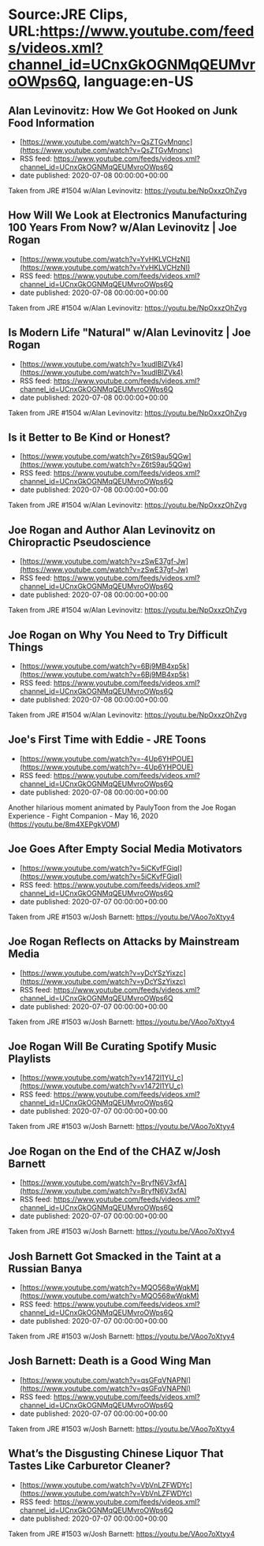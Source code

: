# Source:JRE Clips, URL:https://www.youtube.com/feeds/videos.xml?channel_id=UCnxGkOGNMqQEUMvroOWps6Q, language:en-US

## Alan Levinovitz: How We Got Hooked on Junk Food Information
 - [https://www.youtube.com/watch?v=QsZTGvMnqnc](https://www.youtube.com/watch?v=QsZTGvMnqnc)
 - RSS feed: https://www.youtube.com/feeds/videos.xml?channel_id=UCnxGkOGNMqQEUMvroOWps6Q
 - date published: 2020-07-08 00:00:00+00:00

Taken from JRE #1504 w/Alan Levinovitz: https://youtu.be/NpOxxzOhZyg

## How Will We Look at Electronics Manufacturing 100 Years From Now? w/Alan Levinovitz | Joe Rogan
 - [https://www.youtube.com/watch?v=YvHKLVCHzNI](https://www.youtube.com/watch?v=YvHKLVCHzNI)
 - RSS feed: https://www.youtube.com/feeds/videos.xml?channel_id=UCnxGkOGNMqQEUMvroOWps6Q
 - date published: 2020-07-08 00:00:00+00:00

Taken from JRE #1504 w/Alan Levinovitz:
https://youtu.be/NpOxxzOhZyg

## Is Modern Life "Natural" w/Alan Levinovitz | Joe Rogan
 - [https://www.youtube.com/watch?v=1xudlBlZVk4](https://www.youtube.com/watch?v=1xudlBlZVk4)
 - RSS feed: https://www.youtube.com/feeds/videos.xml?channel_id=UCnxGkOGNMqQEUMvroOWps6Q
 - date published: 2020-07-08 00:00:00+00:00

Taken from JRE #1504 w/Alan Levinovitz:
https://youtu.be/NpOxxzOhZyg

## Is it Better to Be Kind or Honest?
 - [https://www.youtube.com/watch?v=Z6tS9au5QGw](https://www.youtube.com/watch?v=Z6tS9au5QGw)
 - RSS feed: https://www.youtube.com/feeds/videos.xml?channel_id=UCnxGkOGNMqQEUMvroOWps6Q
 - date published: 2020-07-08 00:00:00+00:00

Taken from JRE #1504 w/Alan Levinovitz: https://youtu.be/NpOxxzOhZyg

## Joe Rogan and Author Alan Levinovitz on Chiropractic Pseudoscience
 - [https://www.youtube.com/watch?v=zSwE37gf-Jw](https://www.youtube.com/watch?v=zSwE37gf-Jw)
 - RSS feed: https://www.youtube.com/feeds/videos.xml?channel_id=UCnxGkOGNMqQEUMvroOWps6Q
 - date published: 2020-07-08 00:00:00+00:00

Taken from JRE #1504 w/Alan Levinovitz: https://youtu.be/NpOxxzOhZyg

## Joe Rogan on Why You Need to Try Difficult Things
 - [https://www.youtube.com/watch?v=6Bj9MB4xp5k](https://www.youtube.com/watch?v=6Bj9MB4xp5k)
 - RSS feed: https://www.youtube.com/feeds/videos.xml?channel_id=UCnxGkOGNMqQEUMvroOWps6Q
 - date published: 2020-07-08 00:00:00+00:00

Taken from JRE #1504 w/Alan Levinovitz: https://youtu.be/NpOxxzOhZyg

## Joe's First Time with Eddie - JRE Toons
 - [https://www.youtube.com/watch?v=-4Up6YHPOUE](https://www.youtube.com/watch?v=-4Up6YHPOUE)
 - RSS feed: https://www.youtube.com/feeds/videos.xml?channel_id=UCnxGkOGNMqQEUMvroOWps6Q
 - date published: 2020-07-08 00:00:00+00:00

Another hilarious moment animated by PaulyToon from the Joe Rogan Experience - Fight Companion - May 16, 2020 (https://youtu.be/8m4XEPgkVOM)

## Joe Goes After Empty Social Media Motivators
 - [https://www.youtube.com/watch?v=5iCKvfFGiqI](https://www.youtube.com/watch?v=5iCKvfFGiqI)
 - RSS feed: https://www.youtube.com/feeds/videos.xml?channel_id=UCnxGkOGNMqQEUMvroOWps6Q
 - date published: 2020-07-07 00:00:00+00:00

Taken from JRE #1503 w/Josh Barnett:
https://youtu.be/VAoo7oXtyy4

## Joe Rogan Reflects on Attacks by Mainstream Media
 - [https://www.youtube.com/watch?v=yDcYSzYixzc](https://www.youtube.com/watch?v=yDcYSzYixzc)
 - RSS feed: https://www.youtube.com/feeds/videos.xml?channel_id=UCnxGkOGNMqQEUMvroOWps6Q
 - date published: 2020-07-07 00:00:00+00:00

Taken from JRE #1503 w/Josh Barnett: https://youtu.be/VAoo7oXtyy4

## Joe Rogan Will Be Curating Spotify Music Playlists
 - [https://www.youtube.com/watch?v=v1472l1YU_c](https://www.youtube.com/watch?v=v1472l1YU_c)
 - RSS feed: https://www.youtube.com/feeds/videos.xml?channel_id=UCnxGkOGNMqQEUMvroOWps6Q
 - date published: 2020-07-07 00:00:00+00:00

Taken from JRE #1503 w/Josh Barnett: https://youtu.be/VAoo7oXtyy4

## Joe Rogan on the End of the CHAZ w/Josh Barnett
 - [https://www.youtube.com/watch?v=BryfN6V3xfA](https://www.youtube.com/watch?v=BryfN6V3xfA)
 - RSS feed: https://www.youtube.com/feeds/videos.xml?channel_id=UCnxGkOGNMqQEUMvroOWps6Q
 - date published: 2020-07-07 00:00:00+00:00

Taken from JRE #1503 w/Josh Barnett:
https://youtu.be/VAoo7oXtyy4

## Josh Barnett Got Smacked in the Taint at a Russian Banya
 - [https://www.youtube.com/watch?v=MQO568wWqkM](https://www.youtube.com/watch?v=MQO568wWqkM)
 - RSS feed: https://www.youtube.com/feeds/videos.xml?channel_id=UCnxGkOGNMqQEUMvroOWps6Q
 - date published: 2020-07-07 00:00:00+00:00

Taken from JRE #1503 w/Josh Barnett: https://youtu.be/VAoo7oXtyy4

## Josh Barnett: Death is a Good Wing Man
 - [https://www.youtube.com/watch?v=qsGFqVNAPNI](https://www.youtube.com/watch?v=qsGFqVNAPNI)
 - RSS feed: https://www.youtube.com/feeds/videos.xml?channel_id=UCnxGkOGNMqQEUMvroOWps6Q
 - date published: 2020-07-07 00:00:00+00:00

Taken from JRE #1503 w/Josh Barnett: https://youtu.be/VAoo7oXtyy4

## What’s the Disgusting Chinese Liquor That Tastes Like Carburetor Cleaner?
 - [https://www.youtube.com/watch?v=VbVnLZFWDYc](https://www.youtube.com/watch?v=VbVnLZFWDYc)
 - RSS feed: https://www.youtube.com/feeds/videos.xml?channel_id=UCnxGkOGNMqQEUMvroOWps6Q
 - date published: 2020-07-07 00:00:00+00:00

Taken from JRE #1503 w/Josh Barnett: https://youtu.be/VAoo7oXtyy4

